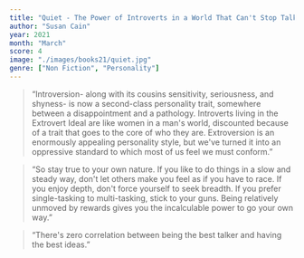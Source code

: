 ```yaml
---
title: "Quiet - The Power of Introverts in a World That Can't Stop Talking"
author: "Susan Cain"
year: 2021
month: "March"
score: 4
image: "./images/books21/quiet.jpg"
genre: ["Non Fiction", "Personality"]
---
```


> “Introversion- along with its cousins sensitivity, seriousness, and shyness- is now a second-class personality trait, somewhere between a disappointment and a pathology. Introverts living in the Extrovert Ideal are like women in a man's world, discounted because of a trait that goes to the core of who they are. Extroversion is an enormously appealing personality style, but we've turned it into an oppressive standard to which most of us feel we must conform.”

> “So stay true to your own nature. If you like to do things in a slow and steady way, don't let others make you feel as if you have to race. If you enjoy depth, don't force yourself to seek breadth. If you prefer single-tasking to multi-tasking, stick to your guns. Being relatively unmoved by rewards gives you the incalculable power to go your own way.”

> “There's zero correlation between being the best talker and having the best ideas.”
